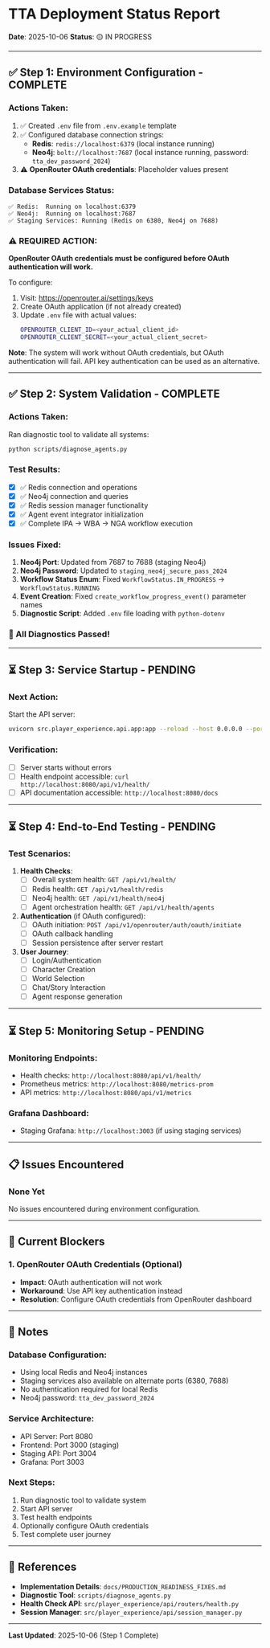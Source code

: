 # TTA Deployment Status Report

**Date**: 2025-10-06
**Status**: 🟡 IN PROGRESS

---

## ✅ Step 1: Environment Configuration - COMPLETE

### Actions Taken:
1. ✅ Created `.env` file from `.env.example` template
2. ✅ Configured database connection strings:
   - **Redis**: `redis://localhost:6379` (local instance running)
   - **Neo4j**: `bolt://localhost:7687` (local instance running, password: `tta_dev_password_2024`)
3. ⚠️ **OpenRouter OAuth credentials**: Placeholder values present

### Database Services Status:
```
✅ Redis:  Running on localhost:6379
✅ Neo4j:  Running on localhost:7687
✅ Staging Services: Running (Redis on 6380, Neo4j on 7688)
```

### ⚠️ REQUIRED ACTION:
**OpenRouter OAuth credentials must be configured before OAuth authentication will work.**

To configure:
1. Visit: https://openrouter.ai/settings/keys
2. Create OAuth application (if not already created)
3. Update `.env` file with actual values:
   ```bash
   OPENROUTER_CLIENT_ID=<your_actual_client_id>
   OPENROUTER_CLIENT_SECRET=<your_actual_client_secret>
   ```

**Note**: The system will work without OAuth credentials, but OAuth authentication will fail. API key authentication can be used as an alternative.

---

## ✅ Step 2: System Validation - COMPLETE

### Actions Taken:
Ran diagnostic tool to validate all systems:
```bash
python scripts/diagnose_agents.py
```

### Test Results:
- [x] ✅ Redis connection and operations
- [x] ✅ Neo4j connection and queries
- [x] ✅ Redis session manager functionality
- [x] ✅ Agent event integrator initialization
- [x] ✅ Complete IPA → WBA → NGA workflow execution

### Issues Fixed:
1. **Neo4j Port**: Updated from 7687 to 7688 (staging Neo4j)
2. **Neo4j Password**: Updated to `staging_neo4j_secure_pass_2024`
3. **Workflow Status Enum**: Fixed `WorkflowStatus.IN_PROGRESS` → `WorkflowStatus.RUNNING`
4. **Event Creation**: Fixed `create_workflow_progress_event()` parameter names
5. **Diagnostic Script**: Added `.env` file loading with `python-dotenv`

### 🎉 All Diagnostics Passed!

---

## ⏳ Step 3: Service Startup - PENDING

### Next Action:
Start the API server:
```bash
uvicorn src.player_experience.api.app:app --reload --host 0.0.0.0 --port 8080
```

### Verification:
- [ ] Server starts without errors
- [ ] Health endpoint accessible: `curl http://localhost:8080/api/v1/health/`
- [ ] API documentation accessible: `http://localhost:8080/docs`

---

## ⏳ Step 4: End-to-End Testing - PENDING

### Test Scenarios:
1. **Health Checks**:
   - [ ] Overall system health: `GET /api/v1/health/`
   - [ ] Redis health: `GET /api/v1/health/redis`
   - [ ] Neo4j health: `GET /api/v1/health/neo4j`
   - [ ] Agent orchestration health: `GET /api/v1/health/agents`

2. **Authentication** (if OAuth configured):
   - [ ] OAuth initiation: `POST /api/v1/openrouter/auth/oauth/initiate`
   - [ ] OAuth callback handling
   - [ ] Session persistence after server restart

3. **User Journey**:
   - [ ] Login/Authentication
   - [ ] Character Creation
   - [ ] World Selection
   - [ ] Chat/Story Interaction
   - [ ] Agent response generation

---

## ⏳ Step 5: Monitoring Setup - PENDING

### Monitoring Endpoints:
- Health checks: `http://localhost:8080/api/v1/health/`
- Prometheus metrics: `http://localhost:8080/metrics-prom`
- API metrics: `http://localhost:8080/api/v1/metrics`

### Grafana Dashboard:
- Staging Grafana: `http://localhost:3003` (if using staging services)

---

## 📋 Issues Encountered

### None Yet
No issues encountered during environment configuration.

---

## 🎯 Current Blockers

### 1. OpenRouter OAuth Credentials (Optional)
- **Impact**: OAuth authentication will not work
- **Workaround**: Use API key authentication instead
- **Resolution**: Configure OAuth credentials from OpenRouter dashboard

---

## 📝 Notes

### Database Configuration:
- Using local Redis and Neo4j instances
- Staging services also available on alternate ports (6380, 7688)
- No authentication required for local Redis
- Neo4j password: `tta_dev_password_2024`

### Service Architecture:
- API Server: Port 8080
- Frontend: Port 3000 (staging)
- Staging API: Port 3004
- Grafana: Port 3003

### Next Steps:
1. Run diagnostic tool to validate system
2. Start API server
3. Test health endpoints
4. Optionally configure OAuth credentials
5. Test complete user journey

---

## 🔗 References

- **Implementation Details**: `docs/PRODUCTION_READINESS_FIXES.md`
- **Diagnostic Tool**: `scripts/diagnose_agents.py`
- **Health Check API**: `src/player_experience/api/routers/health.py`
- **Session Manager**: `src/player_experience/api/session_manager.py`

---

**Last Updated**: 2025-10-06 (Step 1 Complete)
